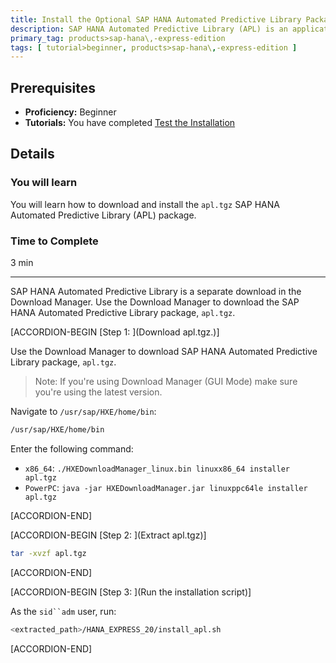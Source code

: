 ```yaml
---
title: Install the Optional SAP HANA Automated Predictive Library Package for SAP HANA, express edition
description: SAP HANA Automated Predictive Library (APL) is an application function library which exposes the data mining capabilities of the Automated Analytics engine in SAP HANA, express edition through a set of functions.
primary_tag: products>sap-hana\,-express-edition
tags: [ tutorial>beginner, products>sap-hana\,-express-edition ]
---
```


<!-- loio31a2f9637e5747298b29c2960d2c286c -->

## Prerequisites
 - **Proficiency:** Beginner
 - **Tutorials:**  You have completed [Test the Installation](http://www.sap.com/developer/tutorials/hxe-ua-test-binary.html)  

## Details
### You will learn
You will learn how to download and install the `apl.tgz` SAP HANA Automated Predictive Library (APL) package.

### Time to Complete
3 min

---

SAP HANA Automated Predictive Library is a separate download in the Download Manager. Use the Download Manager to download the SAP HANA Automated Predictive Library package, `apl.tgz`.

[ACCORDION-BEGIN [Step 1: ](Download apl.tgz.)]

Use the Download Manager to download SAP HANA Automated Predictive Library package, `apl.tgz`.

> Note:
> If you're using Download Manager (GUI Mode) make sure you're using the latest version.
> 
> 

Navigate to `/usr/sap/HXE/home/bin`:

```bash
/usr/sap/HXE/home/bin
```

Enter the following command:

-   `x86_64`: `./HXEDownloadManager_linux.bin linuxx86_64 installer apl.tgz`
-   `PowerPC`: `java -jar HXEDownloadManager.jar linuxppc64le installer apl.tgz`

[ACCORDION-END]

[ACCORDION-BEGIN [Step 2: ](Extract apl.tgz)]

```bash
tar -xvzf apl.tgz
```

[ACCORDION-END]

[ACCORDION-BEGIN [Step 3: ](Run the installation script)]

As the `sid``adm` user, run:

```bash
<extracted_path>/HANA_EXPRESS_20/install_apl.sh
```

[ACCORDION-END]


